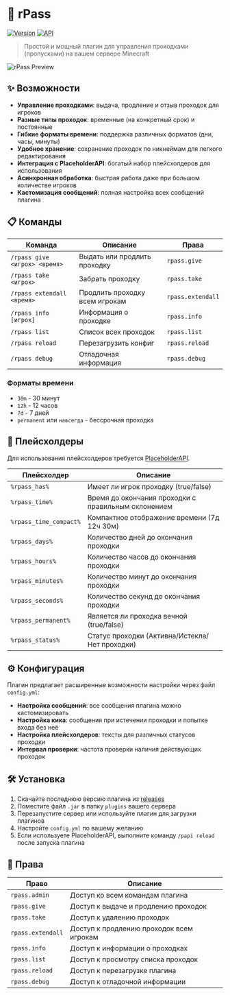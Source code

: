 # 🔑 rPass

[![Version](https://img.shields.io/badge/version-1.0-brightgreen.svg)](https://github.com/therayzv/rPass/releases)
[![API](https://img.shields.io/badge/API-1.21-blue.svg)](https://www.spigotmc.org/)

> Простой и мощный плагин для управления проходками (пропусками) на вашем сервере Minecraft

![rPass Preview](https://via.placeholder.com/800x400?text=rPass+Plugin+Preview)

## ✨ Возможности

- **Управление проходками**: выдача, продление и отзыв проходок для игроков
- **Разные типы проходок**: временные (на конкретный срок) и постоянные
- **Гибкие форматы времени**: поддержка различных форматов (дни, часы, минуты)
- **Удобное хранение**: сохранение проходок по никнеймам для легкого редактирования
- **Интеграция с PlaceholderAPI**: богатый набор плейсхолдеров для использования
- **Асинхронная обработка**: быстрая работа даже при большом количестве игроков
- **Кастомизация сообщений**: полная настройка всех сообщений плагина

## 📋 Команды

| Команда | Описание | Права |
|---------|----------|-------|
| `/rpass give <игрок> <время>` | Выдать или продлить проходку | `rpass.give` |
| `/rpass take <игрок>` | Забрать проходку | `rpass.take` |
| `/rpass extendall <время>` | Продлить проходку всем игрокам | `rpass.extendall` |
| `/rpass info [игрок]` | Информация о проходке | `rpass.info` |
| `/rpass list` | Список всех проходок | `rpass.list` |
| `/rpass reload` | Перезагрузить конфиг | `rpass.reload` |
| `/rpass debug` | Отладочная информация | `rpass.debug` |

### Форматы времени
- `30m` - 30 минут
- `12h` - 12 часов
- `7d` - 7 дней
- `permanent` или `навсегда` - бессрочная проходка

## 🔄 Плейсхолдеры

Для использования плейсхолдеров требуется [PlaceholderAPI](https://github.com/PlaceholderAPI/PlaceholderAPI).

| Плейсхолдер | Описание |
|-------------|----------|
| `%rpass_has%` | Имеет ли игрок проходку (true/false) |
| `%rpass_time%` | Время до окончания проходки с правильным склонением |
| `%rpass_time_compact%` | Компактное отображение времени (7д 12ч 30м) |
| `%rpass_days%` | Количество дней до окончания проходки |
| `%rpass_hours%` | Количество часов до окончания проходки |
| `%rpass_minutes%` | Количество минут до окончания проходки |
| `%rpass_seconds%` | Количество секунд до окончания проходки |
| `%rpass_permanent%` | Является ли проходка вечной (true/false) |
| `%rpass_status%` | Статус проходки (Активна/Истекла/Нет проходки) |

## ⚙️ Конфигурация

Плагин предлагает расширенные возможности настройки через файл `config.yml`:

- **Настройка сообщений**: все сообщения плагина можно кастомизировать
- **Настройка кика**: сообщения при истечении проходки и попытке входа без неё
- **Настройка плейсхолдеров**: тексты для различных статусов проходки
- **Интервал проверки**: частота проверки наличия действующих проходок

## 🛠️ Установка

1. Скачайте последнюю версию плагина из [releases](https://github.com/therayzv/rPass/releases)
2. Поместите файл `.jar` в папку `plugins` вашего сервера
3. Перезапустите сервер или используйте плагин для загрузки плагинов
4. Настройте `config.yml` по вашему желанию
5. Если используете PlaceholderAPI, выполните команду `/papi reload` после запуска плагина

## 📄 Права

| Право | Описание |
|-------|----------|
| `rpass.admin` | Доступ ко всем командам плагина |
| `rpass.give` | Доступ к выдаче и продлению проходок |
| `rpass.take` | Доступ к удалению проходок |
| `rpass.extendall` | Доступ к продлению проходок всем игрокам |
| `rpass.info` | Доступ к информации о проходках |
| `rpass.list` | Доступ к просмотру списка проходок |
| `rpass.reload` | Доступ к перезагрузке плагина |
| `rpass.debug` | Доступ к отладочной информации |
